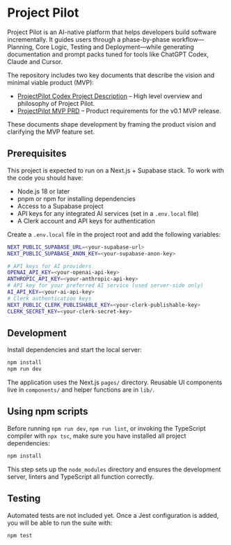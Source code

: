 # Project Pilot

Project Pilot is an AI-native platform that helps developers build software incrementally. It guides users through a phase-by-phase workflow—Planning, Core Logic, Testing and Deployment—while generating documentation and prompt packs tuned for tools like ChatGPT Codex, Claude and Cursor.

The repository includes two key documents that describe the vision and minimal viable product (MVP):

- [ProjectPilot Codex Project Description](docs/ProjectPilot_Codex_ProjectDescription.md) – High level overview and philosophy of Project Pilot.
- [ProjectPilot MVP PRD](docs/ProjectPilot_Mvp_Prd.md) – Product requirements for the v0.1 MVP release.

These documents shape development by framing the product vision and clarifying the MVP feature set.

## Prerequisites

This project is expected to run on a Next.js + Supabase stack. To work with the code you should have:

- Node.js 18 or later
- pnpm or npm for installing dependencies
- Access to a Supabase project
- API keys for any integrated AI services (set in a `.env.local` file)
- A Clerk account and API keys for authentication


Create a `.env.local` file in the project root and add the following variables:

```bash
NEXT_PUBLIC_SUPABASE_URL=<your-supabase-url>
NEXT_PUBLIC_SUPABASE_ANON_KEY=<your-supabase-anon-key>

# API keys for AI providers
OPENAI_API_KEY=<your-openai-api-key>
ANTHROPIC_API_KEY=<your-anthropic-api-key>
# API key for your preferred AI service (used server-side only)
AI_API_KEY=<your-ai-api-key>
# Clerk authentication keys
NEXT_PUBLIC_CLERK_PUBLISHABLE_KEY=<your-clerk-publishable-key>
CLERK_SECRET_KEY=<your-clerk-secret-key>
```


## Development

Install dependencies and start the local server:

```bash
npm install
npm run dev
```

The application uses the Next.js `pages/` directory. Reusable UI components live in `components/` and helper functions are in `lib/`.


## Using npm scripts

Before running `npm run dev`, `npm run lint`, or invoking the TypeScript compiler with `npx tsc`, make sure you have installed all project dependencies:

```bash
npm install
```

This step sets up the `node_modules` directory and ensures the development server, linters and TypeScript all function correctly.

## Testing

Automated tests are not included yet. Once a Jest configuration is added, you will be able to run the suite with:

```bash
npm test
```
